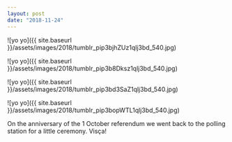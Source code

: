 ```yaml
---
layout: post
date: "2018-11-24"
---
```


![yo yo]({{ site.baseurl }}/assets/images/2018/tumblr_pip3bjhZUz1qlj3bd_540.jpg)

![yo yo]({{ site.baseurl }}/assets/images/2018/tumblr_pip3b8Dksz1qlj3bd_540.jpg)

![yo yo]({{ site.baseurl }}/assets/images/2018/tumblr_pip3bd3SaZ1qlj3bd_540.jpg)

![yo yo]({{ site.baseurl }}/assets/images/2018/tumblr_pip3bopWTL1qlj3bd_540.jpg)

On the anniversary of the 1 October referendum we went back to the polling station for a little ceremony. Visça!
